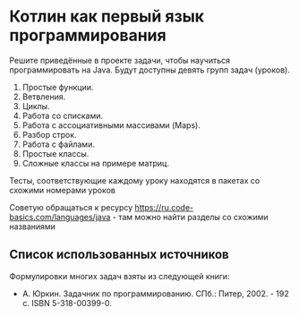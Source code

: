 # Котлин как первый язык программирования

Решите приведённые в проекте задачи, чтобы научиться программировать на Java. Будут доступны девять групп задач (уроков).

1. Простые функции.
2. Ветвления.
3. Циклы.
4. Работа со списками.
5. Работа с ассоциативными массивами (Maps).
6. Разбор строк.
7. Работа с файлами.
8. Простые классы.
9. Сложные классы на примере матриц.

Тесты, соответствующие каждому уроку находятся в пакетах со схожими номерами уроков

Советую обращаться к ресурсу https://ru.code-basics.com/languages/java - там можно найти разделы со схожими названиями


## Список использованных источников

Формулировки многих задач взяты из следующей книги:

* А. Юркин. Задачник по программированию. СПб.: Питер, 2002. - 192 с. ISBN 5-318-00399-0.